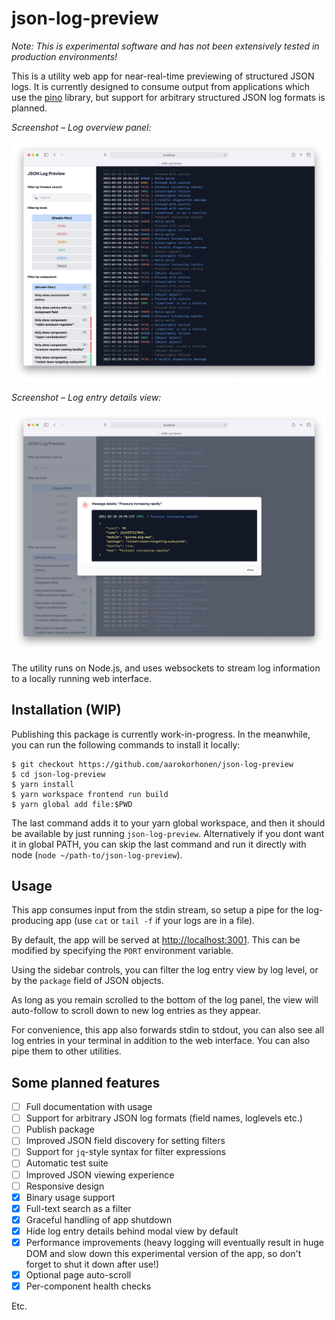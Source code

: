 # json-log-preview

_Note: This is experimental software and has not been extensively tested in production environments!_

This is a utility web app for near-real-time previewing of structured JSON logs.
It is currently designed to consume output from applications which use the
[pino](https://github.com/pinojs/pino) library, but support for arbitrary structured
JSON log formats is planned.

_Screenshot – Log overview panel:_

![Screenshot of json-log-preview](./doc/screenshot-1.png "Screenshot of json-log-preview")

_Screenshot – Log entry details view:_

![Screenshot of json-log-preview](./doc/screenshot-2.png "Screenshot of json-log-preview")

The utility runs on Node.js, and uses websockets to stream log information to a locally running web interface.

## Installation (WIP)

Publishing this package is currently work-in-progress. In the meanwhile, you can run the following commands to install it locally:

```shell
$ git checkout https://github.com/aarokorhonen/json-log-preview
$ cd json-log-preview
$ yarn install
$ yarn workspace frontend run build
$ yarn global add file:$PWD
```

The last command adds it to your yarn global workspace, and then it should be available by just running `json-log-preview`. Alternatively if you dont want it in global PATH, you can skip the last command and run it directly with node (`node ~/path-to/json-log-preview`).

## Usage

This app consumes input from the stdin stream, so setup a pipe for the log-producing app (use `cat` or `tail -f` if your logs are in a file).

By default, the app will be served at [http://localhost:3001](http://localhost:3001). This can be modified by specifying the `PORT` environment variable.

Using the sidebar controls, you can filter the log entry view by log level, or by the `package` field of JSON objects.

As long as you remain scrolled to the bottom of the log panel, the view will auto-follow
to scroll down to new log entries as they appear.

For convenience, this app also forwards stdin to stdout, you can also see all log entries in your terminal in addition to the web interface. You can also pipe them to other utilities.

## Some planned features

-   [ ] Full documentation with usage
-   [ ] Support for arbitrary JSON log formats (field names, loglevels etc.)
-   [ ] Publish package
-   [ ] Improved JSON field discovery for setting filters
-   [ ] Support for `jq`-style syntax for filter expressions
-   [ ] Automatic test suite
-   [ ] Improved JSON viewing experience
-   [ ] Responsive design
-   [x] Binary usage support
-   [x] Full-text search as a filter
-   [x] Graceful handling of app shutdown
-   [x] Hide log entry details behind modal view by default
-   [x] Performance improvements (heavy logging will eventually result in huge DOM and slow down this experimental version of the app, so don't forget to shut it down after use!)
-   [x] Optional page auto-scroll
-   [x] Per-component health checks

Etc.
